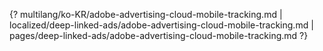 {? multilang/ko-KR/adobe-advertising-cloud-mobile-tracking.md | localized/deep-linked-ads/adobe-advertising-cloud-mobile-tracking.md | pages/deep-linked-ads/adobe-advertising-cloud-mobile-tracking.md ?}
